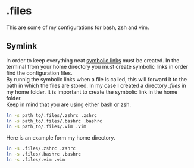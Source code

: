 # .files

This are some of my configurations for bash, zsh and vim.

## Symlink
In order to keep everything neat [symbolic links](https://linuxize.com/post/how-to-create-symbolic-links-in-linux-using-the-ln-command/) must be created. In the terminal from your home directory you must create symbolic links in order find the configuration files.    
By runnig the symbolic links when a file is called, this will forward it to the path in which the files are stored. In my case I created a directory *.files* in my home folder. It is important to create the symbolic link in the home folder.  
Keep in mind that you are using either bash or zsh.


```bash
ln -s path_to/.files/.zshrc .zshrc
ln -s path_to/.files/.bashrc .bashrc
ln -s path_to/.files/.vim .vim
```
Here is an example form my home directory.  

```bash
ln -s .files/.zshrc .zshrc
ln -s .files/.bashrc .bashrc
ln -s .files/.vim .vim
```
